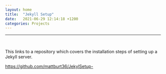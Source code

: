 ```yaml
---
layout: home
title:  "Jekyll Setup"
date:   2021-06-29 12:14:18 +1200
categories: Projects
---
```

<hr>
<br/>

This links to a repository which covers the installation steps of setting up a Jekyll server. 

https://github.com/mattburt36/JekylSetup-